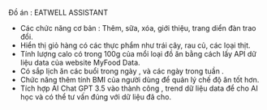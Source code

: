 Đồ án : EATWELL ASSISTANT
+ Các chức năng cơ bản : Thêm, sữa, xóa, giới thiệu, trang diển đàn trao đổi.
+ Hiển thị giỏ hàng có các thực phẩm như trái cây, rau củ, các loại thịt.
+ Tính lượng calo có trong 100g của mổi loại đồ ăn bằng cách lấy API dữ liệu data của website MyFood Data.
+ Có sắp lịch ăn các buổi trong ngày , và các ngày trong tuần .
+ Chức năng thêm tính BMI của người dùng để quản lý chế độ ăn tốt hơn.
+ Tích hợp AI Chat GPT 3.5 vào thành công , trend dữ liệu data để cho AI học và có thể tư vấn đúng với dữ liệu đã cho.
  

